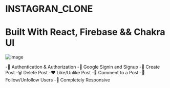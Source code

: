 # INSTAGRAN_CLONE

# Built With React, Firebase && Chakra UI
![image](https://github.com/lovvejeet/Instagram-clone/assets/135307361/1fdb8b50-cf11-4033-a129-121fcf1c9921)

-🎃 Authentication & Authorization
-📳 Google Signin and Signup
-📝 Create Post
-🗑️ Delete Post
-❤️ Like/Unlike Post
-💬 Comment to a Post
-👥 Follow/Unfollow Users
-📱 Completely Responsive







